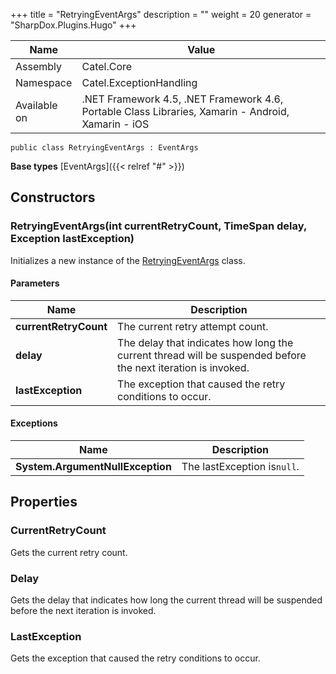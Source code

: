 

+++
title = "RetryingEventArgs" 
description = ""
weight = 20
generator = "SharpDox.Plugins.Hugo"
+++

Name|Value
---|---
Assembly|Catel.Core
Namespace|Catel.ExceptionHandling
Available on|.NET Framework 4.5, .NET Framework 4.6, Portable Class Libraries, Xamarin - Android, Xamarin - iOS

```
public class RetryingEventArgs : EventArgs
```

**Base types**
[EventArgs]({{< relref "#" >}})

## Constructors

### RetryingEventArgs(int currentRetryCount, TimeSpan delay, Exception lastException)

Initializes a new instance of the [RetryingEventArgs](#) class.

#### Parameters

Name|Description
---|---
**currentRetryCount**|The current retry attempt count.
**delay**|The delay that indicates how long the current thread will be suspended before the next iteration is invoked.
**lastException**|The exception that caused the retry conditions to occur.

#### Exceptions

Name|Description
---|---
**System.ArgumentNullException**|The lastException is`null`.

## Properties

### CurrentRetryCount

Gets the current retry count.

### Delay

Gets the delay that indicates how long the current thread will be suspended before the next iteration is invoked.

### LastException

Gets the exception that caused the retry conditions to occur.

